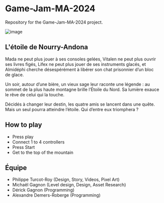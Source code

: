 # Game-Jam-MA-2024
 Repository for the Game-Jam-MA-2024 project.

![image](https://github.com/user-attachments/assets/50021fd5-cfb5-46f1-9975-b087546b8ba6)

## L'étoile de Nourry-Andona
Mada ne peut plus jouer à ses consoles gelées, Vitalen ne peut plus ouvrir ses livres figés, Lifex ne peut plus jouer de ses instruments glacés, et Almidéphi cherche désespérément à libérer son chat prisonnier d’un bloc de glace.  

Un soir, autour d’une bière, un vieux sage leur raconte une légende : au sommet de la plus haute montagne brille l’Étoile du Nord. Sa lumière exauce le rêve de celui qui la touche.  

Décidés à changer leur destin, les quatre amis se lancent dans une quête. Mais un seul pourra atteindre l’étoile. Qui d’entre eux triomphera ?

## How to play
* Press play
* Connect 1 to 4 controllers
* Press Start
* Get to the top of the mountain

## Équipe
* Philippe Turcot-Roy (Design, Story, Videos, Pixel Art)
* Michaël Gagnon (Level design, Design, Asset Research)
* Dérick Gagnon (Programming)
* Alexandre Demers-Roberge (Programming)
